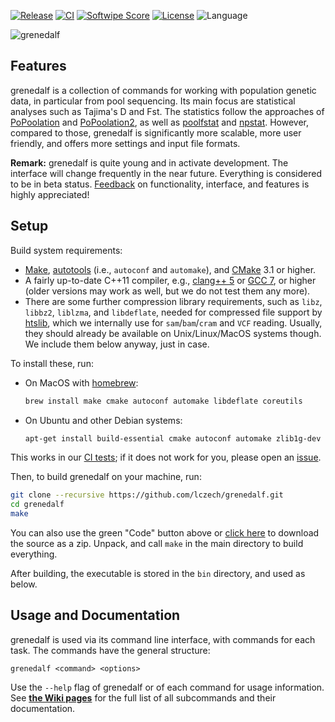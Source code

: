 <!-- [![Conda install](https://img.shields.io/conda/vn/bioconda/grenedalf)](https://anaconda.org/bioconda/grenedalf) -->
<!-- [![Downloads](https://img.shields.io/conda/dn/bioconda/grenedalf)](https://anaconda.org/bioconda/grenedalf) -->
[![Release](https://img.shields.io/github/v/release/lczech/grenedalf.svg)](https://github.com/lczech/grenedalf/releases)
[![CI](https://github.com/lczech/grenedalf/workflows/CI/badge.svg?branch=master)](https://github.com/lczech/grenedalf/actions)
[![Softwipe Score](https://img.shields.io/badge/softwipe-9.0/10.0-blue)](https://github.com/adrianzap/softwipe/wiki/Code-Quality-Benchmark)
[![License](https://img.shields.io/badge/license-GPLv3-blue.svg)](http://www.gnu.org/licenses/gpl.html)
![Language](https://img.shields.io/badge/language-C%2B%2B11-lightgrey.svg)
<!-- [![Platforms](https://img.shields.io/conda/pn/bioconda/grenedalf)](https://anaconda.org/bioconda/grenedalf) -->
<!-- [![DOI](https://img.shields.io/badge/doi-10.1093%2Fbioinformatics%2Fbtaa070-blue)](https://doi.org/10.1093/bioinformatics/btaa070) -->
<!-- [![Build Status](https://travis-ci.org/lczech/grenedalf.svg?branch=master)](https://travis-ci.org/lczech/grenedalf) -->

![grenedalf](/doc/logo/grenedalf.png?raw=true "grenedalf")

Features
-------------------

grenedalf is a collection of commands for working with population genetic data,
in particular from pool sequencing.
Its main focus are statistical analyses such as Tajima's D and Fst.
The statistics follow the approaches of [PoPoolation](https://sourceforge.net/projects/popoolation/)
and [PoPoolation2](https://sourceforge.net/projects/popoolation2/),
as well as [poolfstat](https://cran.r-project.org/web/packages/poolfstat/index.html)
and [npstat](https://github.com/lucaferretti/npstat). However, compared to those, grenedalf
is significantly more scalable, more user friendly, and offers more settings and input file formats.

**Remark:** grenedalf is quite young and in activate development. The interface will change frequently
in the near future. Everything is considered to be in beta status.
[Feedback](https://github.com/lczech/grenedalf/issues) on functionality, interface, and features
is highly appreciated!

Setup
-------------------

Build system requirements:

  * [Make](https://www.gnu.org/software/make/), [autotools](https://en.wikipedia.org/wiki/GNU_Autotools)
    (i.e., `autoconf` and `automake`), and [CMake](https://cmake.org/) 3.1 or higher.
  * A fairly up-to-date C++11 compiler, e.g.,
    [clang++ 5](http://clang.llvm.org/) or [GCC 7](https://gcc.gnu.org/), or higher<br />
    (older versions may work as well, but we do not test them any more).
  * There are some further compression library requirements, such as `libz`, `libbz2`, `liblzma`,
    and `libdeflate`, needed for compressed file support by [htslib](https://www.htslib.org/),
    which we internally use for `sam`/`bam`/`cram` and `VCF` reading.
    Usually, they should already be available on Unix/Linux/MacOS systems though.
    We include them below anyway, just in case.

To install these, run:

  * On MacOS with [homebrew](https://brew.sh/):
    ~~~.sh
    brew install make cmake autoconf automake libdeflate coreutils
    ~~~
  * On Ubuntu and other Debian systems:
    ~~~.sh
    apt-get install build-essential cmake autoconf automake zlib1g-dev libbz2-dev liblzma-dev libtinfo5
    ~~~

This works in our [CI tests](https://github.com/lczech/grenedalf/actions);
if it does not work for you, please open an [issue](https://github.com/lczech/grenedalf/issues).

Then, to build grenedalf on your machine, run:

~~~.sh
git clone --recursive https://github.com/lczech/grenedalf.git
cd grenedalf
make
~~~

You can also use the green "Code" button above or
[click here](https://github.com/lczech/grenedalf/archive/master.zip) to download the source
as a zip. Unpack, and call `make` in the main directory to build everything.

After building, the executable is stored in the `bin` directory, and used as below.

Usage and Documentation
-------------------

grenedalf is used via its command line interface, with commands for each task.
The commands have the general structure:
<!-- grenedalf <module> <subcommand> <options> -->

    grenedalf <command> <options>

Use the `--help` flag of grenedalf or of each command for usage information.
See [**the Wiki pages**](https://github.com/lczech/grenedalf/wiki)
for the full list of all subcommands and their documentation.

<!-- # grenedalf
Genome Analyses of Differential Allele Frequencies -->
